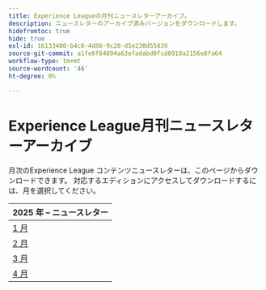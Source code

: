 ```yaml
---
title: Experience Leagueの月刊ニュースレターアーカイブ。
description: ニュースレターのアーカイブ済みバージョンをダウンロードします。
hidefromtoc: true
hide: true
exl-id: 16133400-b4c6-4d86-9c28-d5e230d55839
source-git-commit: a1fe6f64894a63efadabd0fcd8910a2156e8fa64
workflow-type: tm+mt
source-wordcount: '46'
ht-degree: 0%

---
```


# Experience League月刊ニュースレターアーカイブ

月次のExperience League コンテンツニュースレターは、このページからダウンロードできます。 対応するエディションにアクセスしてダウンロードするには、月を選択してください。

| 2025 年 – ニュースレター |
|------------|
| [1 月 ](assets/Jan-Newsletter.pdf) |
| [2 月 ](assets/Feb-Newsletter.pdf) |
| [3 月 ](assets/March-Newsletter.pdf) |
| [4 月 ](assets/April-Newsletter.pdf) |

